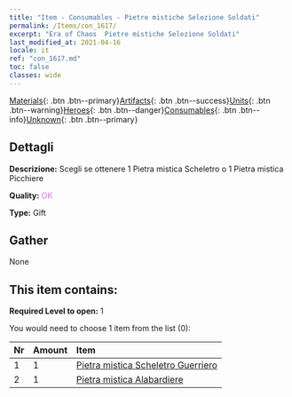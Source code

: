```yaml
---
title: "Item - Consumables - Pietre mistiche Selezione Soldati"
permalink: /Items/con_1617/
excerpt: "Era of Chaos  Pietre mistiche Selezione Soldati"
last_modified_at: 2021-04-16
locale: it
ref: "con_1617.md"
toc: false
classes: wide
---
```

 [Materials](/it/Items/){: .btn .btn--primary}[Artifacts](/it/Items/Artifacts/){: .btn .btn--success}[Units](/it/Items/Units/){: .btn .btn--warning}[Heroes](/it/Items/Heroes/){: .btn .btn--danger}[Consumables](/it/Items/Consumables/){: .btn .btn--info}[Unknown](/it/Items/Unknown/){: .btn .btn--primary}

## Dettagli
 **Descrizione:** Scegli se ottenere 1 Pietra mistica Scheletro o 1 Pietra mistica Picchiere

 **Quality:** <span style="color: #DA70D6">OK</span>

 **Type:** Gift

## Gather

  None

## This item contains:

 **Required Level to open:** 1

 You would need to choose 1 item from the list (0):

  | Nr | Amount |     Item    |
  |:---|:-------|:------------|
  | 1 | 1 | [Pietra mistica Scheletro Guerriero](/it/Items/unt_297/) |  | 
  | 2 | 1 | [Pietra mistica Alabardiere](/it/Items/unt_282/) |  | 
